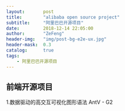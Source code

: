 ```yaml
---
layout:       post
title:        "alibaba open source project"
subtitle:     "阿里巴巴开源项目"
date:         2018-12-14 22:05:00
author:       "ZeFeng"
header-img:   "img/post-bg-e2e-ux.jpg"
header-mask:  0.3
catalog:      true
tags:
    - 阿里巴巴开源项目
---
```


## 前端开源项目
1.数据驱动的高交互可视化图形语法 AntV - G2

